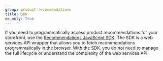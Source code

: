 ```yaml
---
group: product-recommendations
title: SDK
ee_only: True
---
```


If you need to programmatically access product recommendations for your storefront, use the [Recommendations JavaScript SDK](https://www.npmjs.com/package/@magento/recommendations-js-sdk). The SDK is a web services API wrapper that allows you to fetch recommendations programmatically in the browser. With the SDK, you do not need to manage the full lifecycle or understand the complexity of the web services API.
